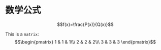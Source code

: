 # 数学公式

$$f(x)=\frac{P(x)}{Q(x)}$$

This is a `matrix`:
$$\begin{pmatrix}
    1 & 1 & 1\\\
    2 & 2 & 2\\\
    3 & 3 & 3
\end{pmatrix}$$